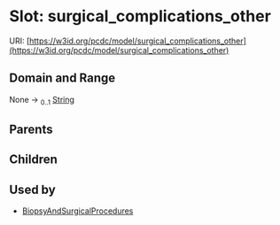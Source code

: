 
# Slot: surgical_complications_other




URI: [https://w3id.org/pcdc/model/surgical_complications_other](https://w3id.org/pcdc/model/surgical_complications_other)


## Domain and Range

None &#8594;  <sub>0..1</sub> [String](types/String.md)

## Parents


## Children


## Used by

 * [BiopsyAndSurgicalProcedures](BiopsyAndSurgicalProcedures.md)
